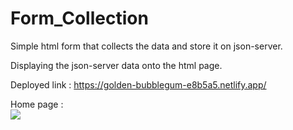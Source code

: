 # Form_Collection

Simple html form that collects the data and store it on json-server.<br>

Displaying the json-server data onto the html page.<br>

Deployed link : https://golden-bubblegum-e8b5a5.netlify.app/



Home page : <br>
<img src = "https://im5.ezgif.com/tmp/ezgif-5-75311069e2.gif"/>
